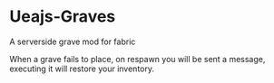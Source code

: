 # Ueajs-Graves
A serverside grave mod for fabric

When a grave fails to place, on respawn you will be sent a message, executing it will restore your inventory.
